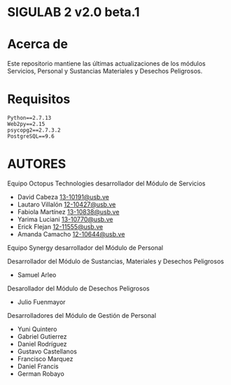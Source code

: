 # SIGULAB 2 v2.0 beta.1

# Acerca de
Este repositorio mantiene las últimas actualizaciones de los módulos Servicios, Personal y Sustancias Materiales y Desechos Peligrosos.

# Requisitos
```
Python==2.7.13
Web2py==2.15
psycopg2==2.7.3.2
PostgreSQL==9.6 
```

# AUTORES
Equipo Octopus Technologies desarrollador del Módulo de Servicios
- David Cabeza <13-10191@usb.ve>
- Lautaro Villalón <12-10427@usb.ve>
- Fabiola Martínez <13-10838@usb.ve>
- Yarima Luciani <13-10770@usb.ve>
- Erick Flejan <12-11555@usb.ve>
- Amanda Camacho <12-10644@usb.ve>

Equipo Synergy desarrollador del Módulo de Personal

Desarrollador del Módulo de Sustancias, Materiales y Desechos Peligrosos
- Samuel Arleo

Desarollador del Módulo de Desechos Peligrosos
- Julio Fuenmayor

Desarrolladores del Módulo de Gestión de Personal
- Yuni Quintero
- Gabriel Gutierrez
- Daniel Rodríguez
- Gustavo Castellanos
- Francisco Marquez
- Daniel Francis
- German Robayo
